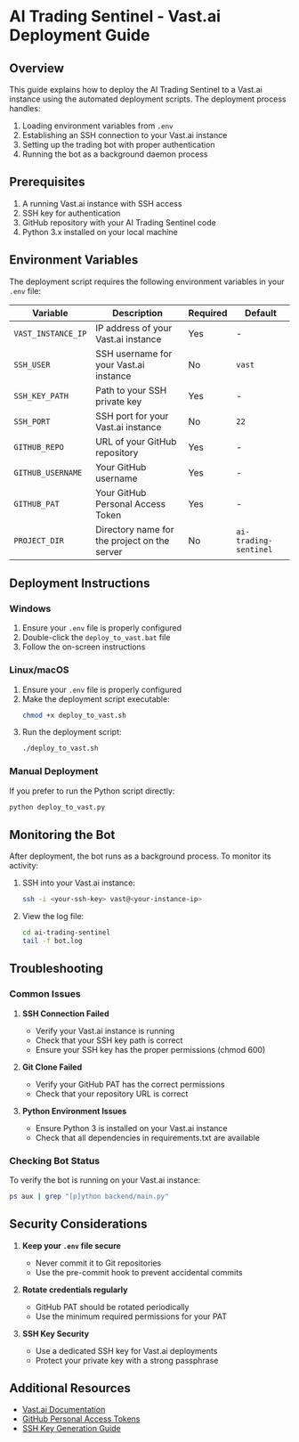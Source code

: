 # AI Trading Sentinel - Vast.ai Deployment Guide

## Overview

This guide explains how to deploy the AI Trading Sentinel to a Vast.ai instance using the automated deployment scripts. The deployment process handles:

1. Loading environment variables from `.env`
2. Establishing an SSH connection to your Vast.ai instance
3. Setting up the trading bot with proper authentication
4. Running the bot as a background daemon process

## Prerequisites

1. A running Vast.ai instance with SSH access
2. SSH key for authentication
3. GitHub repository with your AI Trading Sentinel code
4. Python 3.x installed on your local machine

## Environment Variables

The deployment script requires the following environment variables in your `.env` file:

| Variable | Description | Required | Default |
|----------|-------------|----------|--------|
| `VAST_INSTANCE_IP` | IP address of your Vast.ai instance | Yes | - |
| `SSH_USER` | SSH username for your Vast.ai instance | No | `vast` |
| `SSH_KEY_PATH` | Path to your SSH private key | Yes | - |
| `SSH_PORT` | SSH port for your Vast.ai instance | No | `22` |
| `GITHUB_REPO` | URL of your GitHub repository | Yes | - |
| `GITHUB_USERNAME` | Your GitHub username | Yes | - |
| `GITHUB_PAT` | Your GitHub Personal Access Token | Yes | - |
| `PROJECT_DIR` | Directory name for the project on the server | No | `ai-trading-sentinel` |

## Deployment Instructions

### Windows

1. Ensure your `.env` file is properly configured
2. Double-click the `deploy_to_vast.bat` file
3. Follow the on-screen instructions

### Linux/macOS

1. Ensure your `.env` file is properly configured
2. Make the deployment script executable:
   ```bash
   chmod +x deploy_to_vast.sh
   ```
3. Run the deployment script:
   ```bash
   ./deploy_to_vast.sh
   ```

### Manual Deployment

If you prefer to run the Python script directly:

```bash
python deploy_to_vast.py
```

## Monitoring the Bot

After deployment, the bot runs as a background process. To monitor its activity:

1. SSH into your Vast.ai instance:
   ```bash
   ssh -i <your-ssh-key> vast@<your-instance-ip>
   ```

2. View the log file:
   ```bash
   cd ai-trading-sentinel
   tail -f bot.log
   ```

## Troubleshooting

### Common Issues

1. **SSH Connection Failed**
   - Verify your Vast.ai instance is running
   - Check that your SSH key path is correct
   - Ensure your SSH key has the proper permissions (chmod 600)

2. **Git Clone Failed**
   - Verify your GitHub PAT has the correct permissions
   - Check that your repository URL is correct

3. **Python Environment Issues**
   - Ensure Python 3 is installed on your Vast.ai instance
   - Check that all dependencies in requirements.txt are available

### Checking Bot Status

To verify the bot is running on your Vast.ai instance:

```bash
ps aux | grep "[p]ython backend/main.py"
```

## Security Considerations

1. **Keep your `.env` file secure**
   - Never commit it to Git repositories
   - Use the pre-commit hook to prevent accidental commits

2. **Rotate credentials regularly**
   - GitHub PAT should be rotated periodically
   - Use the minimum required permissions for your PAT

3. **SSH Key Security**
   - Use a dedicated SSH key for Vast.ai deployments
   - Protect your private key with a strong passphrase

## Additional Resources

- [Vast.ai Documentation](https://vast.ai/docs/)
- [GitHub Personal Access Tokens](https://docs.github.com/en/authentication/keeping-your-account-and-data-secure/creating-a-personal-access-token)
- [SSH Key Generation Guide](https://docs.github.com/en/authentication/connecting-to-github-with-ssh/generating-a-new-ssh-key-and-adding-it-to-the-ssh-agent)